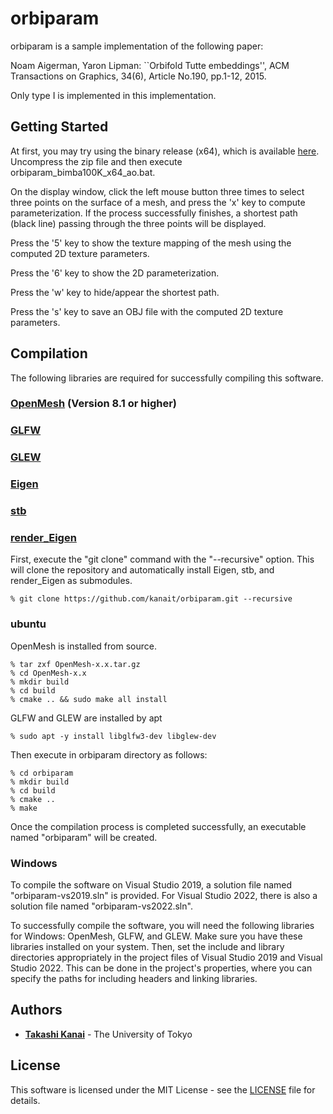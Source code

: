 # orbiparam

orbiparam is a sample implementation of the following paper:

Noam Aigerman, Yaron Lipman: ``Orbifold Tutte embeddings'', ACM Transactions on Graphics, 34(6), Article No.190, pp.1-12, 2015.

Only type I is implemented in this implementation.

## Getting Started

At first, you may try using the binary release (x64),
which is available [here](https://github.com/kanait/orbiparam/releases/tag/v1.0).
Uncompress the zip file and then execute orbiparam_bimba100K_x64_ao.bat.

On the display window, click the left mouse button three times to select three points on the surface of a mesh, and press the 'x' key to compute parameterization. If the process successfully finishes, a shortest path (black line) passing through the three points will be displayed.

Press the '5' key to show the texture mapping of the mesh using the computed 2D texture parameters.

Press the '6' key to show the 2D parameterization.

Press the 'w' key to hide/appear the shortest path.

Press the 's' key to save an OBJ file with the computed 2D texture parameters.

## Compilation

The following libraries are required for successfully compiling this software.

### [OpenMesh](https://www.openmesh.org) (Version 8.1 or higher)
### [GLFW](https://www.glfw.org/)
### [GLEW](http://glew.sourceforge.net/)
### [Eigen](https://gitlab.com/libeigen/eigen)
### [stb](https://github.com/nothings/stb)
### [render_Eigen](https://github.com/kanait/render_Eigen)

First, execute the "git clone" command with the "--recursive" option. This will clone the repository and automatically install Eigen, stb, and render_Eigen as submodules.

```
% git clone https://github.com/kanait/orbiparam.git --recursive
```
### ubuntu

OpenMesh is installed from source.
```
% tar zxf OpenMesh-x.x.tar.gz
% cd OpenMesh-x.x
% mkdir build
% cd build
% cmake .. && sudo make all install
```

GLFW and GLEW are installed by apt
```
% sudo apt -y install libglfw3-dev libglew-dev
```

Then execute in orbiparam directory as follows:

```
% cd orbiparam
% mkdir build
% cd build
% cmake ..
% make
```
Once the compilation process is completed successfully, an executable named "orbiparam" will be created. 

### Windows

To compile the software on Visual Studio 2019, a solution file named "orbiparam-vs2019.sln" is provided. For Visual Studio 2022, there is also a solution file named "orbiparam-vs2022.sln".

To successfully compile the software, you will need the following libraries for Windows: OpenMesh, GLFW, and GLEW.
Make sure you have these libraries installed on your system. Then, set the include and library directories appropriately in the project files of Visual Studio 2019 and Visual Studio 2022. This can be done in the project's properties, where you can specify the paths for including headers and linking libraries.

## Authors

* **[Takashi Kanai](https://graphics.c.u-tokyo.ac.jp/hp/en/)** - The University of Tokyo

## License

This software is licensed under the MIT License - see the [LICENSE](LICENSE) file for details.
